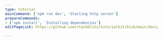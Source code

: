 ```yaml
---
type: tutorial
mainCommand: ['npm run dev', 'Starting http server']
prepareCommands:
- ['npm install', 'Installing dependencies']
editPageLink: https://github.com/stackblitz/tutorialkit/blob/main/docs/demo/src/content/tutorial/${path}?plain=1

---
```

